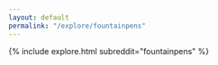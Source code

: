 ```yaml
---
layout: default
permalink: "/explore/fountainpens"
---
```


<link rel="stylesheet" type="text/css" href="/static/css/explore.css">
{% include explore.html subreddit="fountainpens" %}
